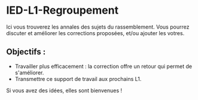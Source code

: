 # IED-L1-Regroupement
Ici vous trouverez les annales des sujets du rassemblement. 
Vous pourrez discuter et améliorer les corrections proposées, et/ou ajouter les votres.

## Objectifs :
- Travailler plus efficacement : la correction offre un retour qui permet de s'améliorer.
- Transmettre ce support de travail aux prochains L1.

Si vous avez des idées, elles sont bienvenues !

